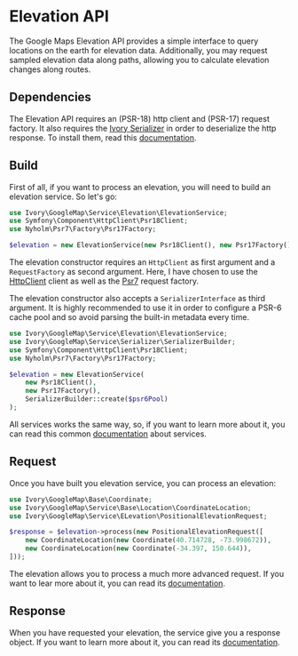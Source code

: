 # Elevation API

The Google Maps Elevation API provides a simple interface to query locations on the earth for elevation data. 
Additionally, you may request sampled elevation data along paths, allowing you to calculate elevation changes along 
routes.

## Dependencies

The Elevation API requires an (PSR-18) http client and (PSR-17) request factory. It also requires the
[Ivory Serializer](https://github.com/egeloen/ivory-serializer) in order to deserialize the http response. To install
them, read this [documentation](/doc/installation.md).

## Build

First of all, if you want to process an elevation, you will need to build an elevation service. So let's go:

``` php
use Ivory\GoogleMap\Service\Elevation\ElevationService;
use Symfony\Component\HttpClient\Psr18Client;
use Nyholm\Psr7\Factory\Psr17Factory;

$elevation = new ElevationService(new Psr18Client(), new Psr17Factory());
```

The elevation constructor requires an `HttpClient` as first argument and a `RequestFactory` as second argument. Here,
I have chosen to use the [HttpClient](https://github.com/symfony/http-client) client as well as the
[Psr7](https://github.com/Nyholm/psr7) request factory.

The elevation constructor also accepts a `SerializerInterface` as third argument. It is highly recommended to use it in 
order to configure a PSR-6 cache pool and so avoid parsing the built-in metadata every time.  

``` php
use Ivory\GoogleMap\Service\Elevation\ElevationService;
use Ivory\GoogleMap\Service\Serializer\SerializerBuilder;
use Symfony\Component\HttpClient\Psr18Client;
use Nyholm\Psr7\Factory\Psr17Factory;

$elevation = new ElevationService(
    new Psr18Client(),
    new Psr17Factory(),
    SerializerBuilder::create($psr6Pool)
);
```

All services works the same way, so, if you want to learn more about it, you can read this common 
[documentation](/doc/service/service.md) about services.

## Request

Once you have built you elevation service, you can process an elevation:

``` php
use Ivory\GoogleMap\Base\Coordinate;
use Ivory\GoogleMap\Service\Base\Location\CoordinateLocation;
use Ivory\GoogleMap\Service\ELevation\PositionalElevationRequest;

$response = $elevation->process(new PositionalElevationRequest([
    new CoordinateLocation(new Coordinate(40.714728, -73.998672)),
    new CoordinateLocation(new Coordinate(-34.397, 150.644)),
]));
```

The elevation allows you to process a much more advanced request. If you want to lear more about it, you can read 
its [documentation](/doc/service/elevation/elevation_request.md).

## Response

When you have requested your elevation, the service give you a response object. If you want to learn more about 
it, you can read its [documentation](/doc/service/elevation/elevation_response.md).

